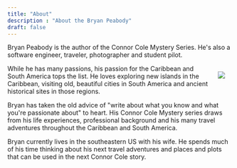 ```yaml
---
title: "About"
description : "About the Bryan Peabody"
draft: false
---
```


Bryan Peabody is the author of the Connor Cole Mystery Series. He's also a software engineer, traveler, photographer and student pilot. 

<img src="/images/me_web.jpg" align="right" style="padding: 15px">While he has many passions, his passion for the Caribbean and South America tops the list. He loves exploring new islands in the Caribbean, visiting old, beautiful cities in South America and ancient historical sites in those regions. 

Bryan has taken the old advice of "write about what you know and what you're passionate about" to heart. His Connor Cole Mystery series draws from his life experiences, professional background and his many travel adventures throughout the Caribbean and South America. 

Bryan currently lives in the southeastern US with his wife. He spends much of his time thinking about his next travel adventures and places and plots that can be used in the next Connor Cole story.
